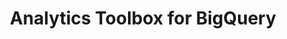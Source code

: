 ---
title: Analytics Toolbox for BigQuery
description: "Unlock Spatial Analytics in BigQuery"
icon: "/img/icons/bigquery-analytics-toolbox.png"
repoUrl: https://github.com/CartoDB/carto-spatial-extension

url: analytics-toolbox-bq
indexPage: "overview/getting-started.md"

cascade:
  basePath: analytics-toolbox-bq
  menu:
    - title: "Overview"
      folder:
        - title: "Getting started"
        - title: "Getting access"
        - title: "Tilesets" 
        - title: "Spatial indexes"
    - title: "Guides"
      folder:
        - title: "Creating and visualizing tilesets"
        - title: "Using the routing module"
        - title: "Running queries from Builder"
    - title: "Examples"
      # folder:
      #   - title: "Creating simple tilesets"
      #   - title: "Creating aggregation tilesets"
      #   - title: "An H3 grid of Starbucks locations and simple cannibalization analysis"
      #   - title: "Enriching a quadkey grid with population data from the Data Observatory"
      #   - title: "New police stations based on Chicago crime location clusters"
      #   - title: "Analyzing weather stations coverage using a Voronoi diagram"
      #   - title: "A NYC subway connection graph using Delaunay triangulation"
      #   - title: "Computing US airport connections and route interpolations"
      #   - title: "Identifying earthquake-prone areas in the state of California"
      #   - title: "Bikeshare stations within a San Francisco buffer"
      #   - title: "Census areas in the UK within tiles of multiple resolutions"
    - title: "SQL Reference"
      folder:
        - title: "Overview"
        - title: "accessors"
        - title: "clustering"
        - title: "constructors"
        - title: "data"
        - title: "geohash"
        - title: "geocoding"
        - title: "h3"
        - title: "measurements"
        - title: "placekey"
        - title: "processing"
        - title: "quadkey"
        - title: "random"
        - title: "routing"
        - title: "s2"
        - title: "statistics"
        - title: "tiler"
        - title: "transformations"
    - title: "Release notes"
---